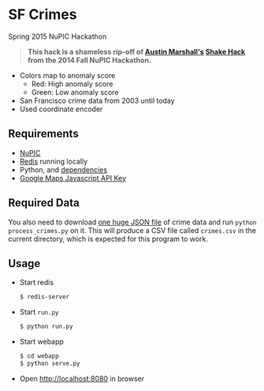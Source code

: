 # SF Crimes

Spring 2015 NuPIC Hackathon

> **This hack is a shameless rip-off of [Austin Marshall's](http://github.com/oxtopus) [Shake Hack](https://github.com/oxtopus/shakehack) from the 2014 Fall NuPIC Hackathon.**

- Colors map to anomaly score
  - Red: High anomaly score
  - Green: Low anomaly score
- San Francisco crime data from 2003 until today
- Used coordinate encoder

## Requirements

- [NuPIC](https://github.com/numenta/nupic)
- [Redis](http://redis.io/) running locally
- Python, and [dependencies](requirements.txt)
- [Google Maps Javascript API Key](https://developers.google.com/maps/documentation/javascript/tutorial#api_key)

## Required Data

You also need to download [one huge JSON file](https://data.sfgov.org/api/views/tmnf-yvry/rows.json?accessType=DOWNLOAD) of crime data and run `python process_crimes.py` on it. This will produce a CSV file called `crimes.csv` in the current directory, which is expected for this program to work.

## Usage

- Start redis

  ```bash
  $ redis-server
  ```

- Start `run.py`

  ```bash
  $ python run.py
  ```

- Start webapp

  ```bash
  $ cd webapp
  $ python serve.py
  ```

- Open [http://localhost:8080](http://localhost:8080) in browser
